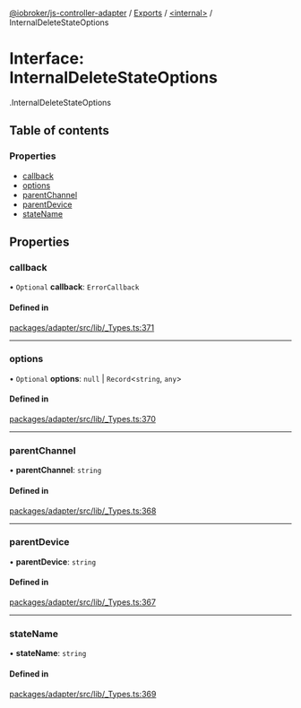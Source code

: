 [@iobroker/js-controller-adapter](../README.md) / [Exports](../modules.md) / [<internal\>](../modules/internal_.md) / InternalDeleteStateOptions

# Interface: InternalDeleteStateOptions

[<internal>](../modules/internal_.md).InternalDeleteStateOptions

## Table of contents

### Properties

- [callback](internal_.InternalDeleteStateOptions.md#callback)
- [options](internal_.InternalDeleteStateOptions.md#options)
- [parentChannel](internal_.InternalDeleteStateOptions.md#parentchannel)
- [parentDevice](internal_.InternalDeleteStateOptions.md#parentdevice)
- [stateName](internal_.InternalDeleteStateOptions.md#statename)

## Properties

### callback

• `Optional` **callback**: `ErrorCallback`

#### Defined in

[packages/adapter/src/lib/_Types.ts:371](https://github.com/ioBroker/ioBroker.js-controller/blob/bbca310b/packages/adapter/src/lib/_Types.ts#L371)

___

### options

• `Optional` **options**: ``null`` \| `Record`<`string`, `any`\>

#### Defined in

[packages/adapter/src/lib/_Types.ts:370](https://github.com/ioBroker/ioBroker.js-controller/blob/bbca310b/packages/adapter/src/lib/_Types.ts#L370)

___

### parentChannel

• **parentChannel**: `string`

#### Defined in

[packages/adapter/src/lib/_Types.ts:368](https://github.com/ioBroker/ioBroker.js-controller/blob/bbca310b/packages/adapter/src/lib/_Types.ts#L368)

___

### parentDevice

• **parentDevice**: `string`

#### Defined in

[packages/adapter/src/lib/_Types.ts:367](https://github.com/ioBroker/ioBroker.js-controller/blob/bbca310b/packages/adapter/src/lib/_Types.ts#L367)

___

### stateName

• **stateName**: `string`

#### Defined in

[packages/adapter/src/lib/_Types.ts:369](https://github.com/ioBroker/ioBroker.js-controller/blob/bbca310b/packages/adapter/src/lib/_Types.ts#L369)
